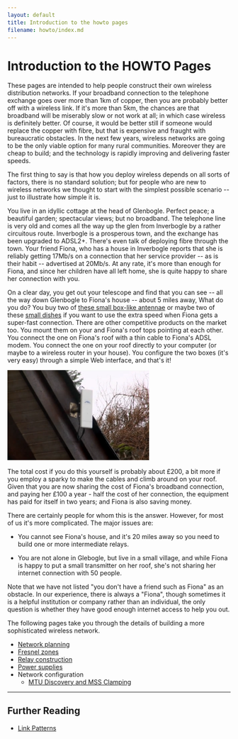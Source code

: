 ```yaml
---
layout: default
title: Introduction to the howto pages
filename: howto/index.md
---
```


Introduction to the HOWTO Pages
===============================

These pages are intended to help people construct their own wireless
distribution networks.  If your broadband connection to the telephone
exchange goes over more than 1km of copper, then you are probably
better off with a wireless link.  If it's more than 5km, the chances
are that broadband will be miserably slow or not work at all; in which
case wireless is definitely better.  Of course, it would be 
better still if someone would replace the copper with fibre, but that is
expensive and fraught with bureaucratic obstacles. In the next few
years, wireless networks are going to be the only viable option for
many rural communities.  Moreover they are cheap to build; and the
technology is rapidly improving and delivering faster speeds.

The first thing to say is that how you deploy wireless depends on all
sorts of factors, there is no standard solution; but for people who
are new to wireless networks we thought to start with the simplest
possible scenario -- just to illustrate how simple it is.  

You live in an idyllic cottage at the head of Glenbogle.  Perfect peace;
a beautiful garden; spectacular views; but no broadband.  The 
telephone line is very old and comes all the way up the glen from Inverbogle
by a rather circuitous route.  Inverbogle is a prosperous town, and
the exchange has been upgraded to ADSL2+. There's even talk of
deploying fibre through the town. Your friend Fiona, who has a house
in Inverbogle reports that she is reliably getting 17Mb/s on a connection
that her service provider -- as is their habit -- advertised at
20Mb/s.  At any rate, it's more than enough for Fiona, and since her
children have all left home, she is quite happy to share her
connection with you.

On a clear day, you get out your telescope and find that you can see
-- all the way down Glenbogle to Fiona's house -- about 5 miles away,
What do you do?  You buy two of [these small box-like antennae] or
maybe two of these [small dishes] if you want to use the extra speed
when Fiona gets a super-fast connection. There are other competitive
products on the market too.  You mount them on
your and Fiona's roof tops pointing at each other.  You connect the
one on Fiona's roof with a thin  cable to Fiona's ADSL
modem. You connect the one on your roof directly to your computer (or
maybe to a wireless router in your house).  You configure the two
boxes (it's very easy) through a simple Web interface, and that's it!

<div class="image-float-right">
    <img src="/media/nanostation.png" width="320" alt="Fiona's House"/><br/>
</div>


The total cost if you do this yourself is probably about £200, a bit
more if you employ a sparky to make the cables and climb around
on your roof. Given that you are now sharing the cost  of Fiona's
broadband connection, and paying her £100 a year - half the cost of 
her connection, the equipment has paid for itself in two years; and
Fiona is also saving money.

There are certainly people for whom this is the answer.  However, for
most of us it's more complicated.  The major issues are:

* You cannot see Fiona's house, and it's 20 miles away so you need to
  build one or more intermediate relays.

* You are not alone in Glebogle, but live in a small village, and
while Fiona is happy to put a small transmitter on her roof, she's
not sharing her internet connection with 50 people.

Note that we have not listed "you don't have a friend such as Fiona"
as an obstacle.  In our experience, there is always a "Fiona", though sometimes
it is a helpful institution or company rather than an individual, the
only question is whether they have good enough internet access to help
you out.

The following pages take you through the details of building a more
sophisticated wireless network.

* [Network planning]
* [Fresnel zones]
* [Relay construction]
* [Power supplies]
* Network configuration
  * [MTU Discovery and MSS Clamping]

----

Further Reading
---------------

* [Link Patterns]

[Relay construction]:relay-construction.html
[these small box-like antennae]: http://www.ubnt.com/nanostation
[small dishes]: http://www.ubnt.com/airmax#nanobridgem
[Link Patterns]: patterns.html
[Network planning]: network-planning.html
[Power supplies]: cabling
[Fresnel zones]: fresnel.html
[MTU Discovery and MSS Clamping]: pmtud.html
